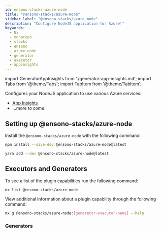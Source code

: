 ```yaml
---
id: ensono-stacks-azure-node
title: "@ensono-stacks/azure-node"
sidebar_label: "@ensono-stacks/azure-node"
description: "Configure NodeJS application for Azure!"
keywords:
  - Nx
  - monorepo
  - stacks
  - ensono
  - azure-node
  - generator
  - executor
  - appinsights
---
```


import GeneratorAppInsights from './generator-app-insights.md';
import Tabs from '@theme/Tabs';
import TabItem from '@theme/TabItem';

Configures your NodeJS application to use various Azure services:

- [App Insights](https://www.npmjs.com/package/applicationinsights)
- ...more to come.

## Setting up @ensono-stacks/azure-node

Install the `@ensono-stacks/azure-node` with the following command:

 <Tabs>
  <TabItem value="npm" label="npm">

  ```bash
  npm install --save-dev @ensono-stacks/azure-node@latest
  ```

  </TabItem>
  <TabItem value="yarn" label="yarn">

  ```bash
  yarn add --dev @ensono-stacks/azure-node@latest
  ```

  </TabItem>
 </Tabs>

## Executors and Generators

To see a list of the plugin capabilities run the following command:

```bash
nx list @ensono-stacks/azure-node
```

View additional information about a plugin capability through the following command:
```bash
nx g @ensono-stacks/azure-node:[generator-executor-name] --help
```

### Generators

<GeneratorAppInsights />



